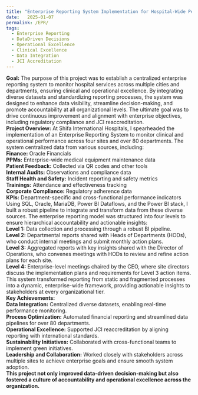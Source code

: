 ```yaml
---
title: "Enterprise Reporting System Implementation for Hospital-Wide Performance Monitoring"
date:   2025-01-07
permalink: /EPR/
tags:
  - Enterprise Reporting 
  - DataDriven Decisions 
  - Operational Excellence 
  - Clinical Excellence 
  - Data Integration 
  - JCI Accreditation
---
```


**Goal:** The purpose of this project was to establish a centralized enterprise reporting system to monitor hospital services across multiple cities and departments, ensuring clinical and operational excellence. By integrating diverse datasets and standardizing reporting processes, the system was designed to enhance data visibility, streamline decision-making, and promote accountability at all organizational levels. The ultimate goal was to drive continuous improvement and alignment with enterprise objectives, including regulatory compliance and JCI reaccreditation.
\
**Project Overview:** At Shifa International Hospitals, I spearheaded the implementation of an Enterprise Reporting System to monitor clinical and operational performance across four sites and over 80 departments. The system centralized data from various sources, including:
\
**Finance:** Oracle Financials\
**PPMs:** Enterprise-wide medical equipment maintenance data\
**Patient Feedback:** Collected via QR codes and other tools\
**Internal Audits:** Observations and compliance data\
**Staff Health and Safety:** Incident reporting and safety metrics\
**Trainings:** Attendance and effectiveness tracking\
**Corporate Compliance:** Regulatory adherence data\
**KPIs:** Department-specific and cross-functional performance indicators
\
Using SQL, Oracle, MariaDB, Power BI Dataflows, and the Power BI stack, I built a robust pipeline to integrate and transform data from these diverse sources. The enterprise reporting model was structured into four levels to ensure hierarchical accountability and actionable insights:
\
**Level 1:** Data collection and processing through a robust BI pipeline.\
**Level 2:** Departmental reports shared with Heads of Departments (HODs), who conduct internal meetings and submit monthly action plans.\
**Level 3:** Aggregated reports with key insights shared with the Director of Operations, who convenes meetings with HODs to review and refine action plans for each site.\
**Level 4:** Enterprise-level meetings chaired by the CEO, where site directors discuss the implementation plans and requirements for Level 3 action items.\
This system transformed reporting from static and fragmented processes into a dynamic, enterprise-wide framework, providing actionable insights to stakeholders at every organizational tier.\
**Key Achievements:**
\
**Data Integration:** Centralized diverse datasets, enabling real-time performance monitoring.\
**Process Optimization:** Automated financial reporting and streamlined data pipelines for over 80 departments.\
**Operational Excellence:** Supported JCI reaccreditation by aligning reporting with international standards.\
**Sustainability Initiatives:** Collaborated with cross-functional teams to implement green initiatives.\
**Leadership and Collaboration:** Worked closely with stakeholders across multiple sites to achieve enterprise goals and ensure smooth system adoption.\
**This project not only improved data-driven decision-making but also fostered a culture of accountability and operational excellence across the organization.**
